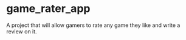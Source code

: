 # game_rater_app
A project that will allow gamers to rate any game they like and write a review on it.
